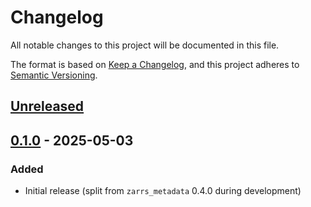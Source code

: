# Changelog

All notable changes to this project will be documented in this file.

The format is based on [Keep a Changelog](https://keepachangelog.com/en/1.0.0/),
and this project adheres to [Semantic Versioning](https://semver.org/spec/v2.0.0.html).

## [Unreleased]

## [0.1.0] - 2025-05-03

### Added
- Initial release (split from `zarrs_metadata` 0.4.0 during development)

[unreleased]: https://github.com/LDeakin/zarrs/compare/zarrs_registry-v0.1.0...HEAD
[0.1.0]: https://github.com/LDeakin/zarrs/releases/tag/zarrs_registry-v0.1.0
